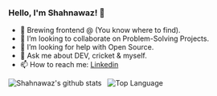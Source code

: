 ### Hello, I'm Shahnawaz! 👋

- 🌱 Brewing frontend @ (You know where to find).
- 👯 I’m looking to collaborate on Problem-Solving Projects.
- 🤔 I’m looking for help with Open Source.
- 💬 Ask me about DEV, cricket & myself.
- 📫 How to reach me: [Linkedin](https://www.linkedin.com/in/yoursshahnawaz/)

![Shahnawaz's github stats](https://github-readme-stats.vercel.app/api?username=yoursshahnawaz&count_private=true&hide=stars&show_icons=true&theme=radical) &nbsp;
![Top Language](https://github-readme-stats.vercel.app/api/top-langs/?username=yoursshahnawaz&layout=compact&exclude_repo=image-captioning)

